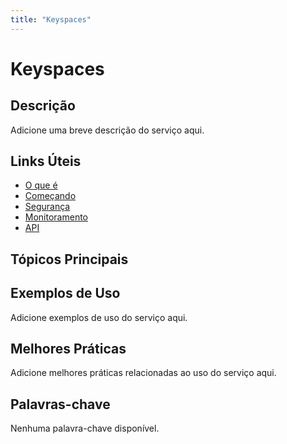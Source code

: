 ```yaml
---
title: "Keyspaces"
---
```


# Keyspaces

## Descrição

Adicione uma breve descrição do serviço aqui.

## Links Úteis

- [O que é](https://docs.aws.amazon.com/keyspaces/latest/devguide/what-is.html)
- [Começando](https://docs.aws.amazon.com/keyspaces/latest/devguide/getting-started.html)
- [Segurança](https://docs.aws.amazon.com/keyspaces/latest/devguide/security.html)
- [Monitoramento](https://docs.aws.amazon.com/keyspaces/latest/devguide/monitoring.html)
- [API](https://docs.aws.amazon.com/keyspaces/latest/devguide/api.html)

## Tópicos Principais



## Exemplos de Uso

Adicione exemplos de uso do serviço aqui.

## Melhores Práticas

Adicione melhores práticas relacionadas ao uso do serviço aqui.

## Palavras-chave

Nenhuma palavra-chave disponível.
